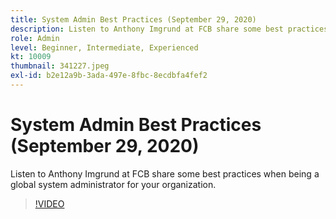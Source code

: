 ```yaml
---
title: System Admin Best Practices (September 29, 2020)
description: Listen to Anthony Imgrund at FCB share some best practices when being a global system administrator for your organization.
role: Admin
level: Beginner, Intermediate, Experienced
kt: 10009
thumbnail: 341227.jpeg
exl-id: b2e12a9b-3ada-497e-8fbc-8ecdbfa4fef2
---
```

# System Admin Best Practices (September 29, 2020)

Listen to Anthony Imgrund at FCB share some best practices when being a global system administrator for your organization.

>[!VIDEO](https://video.tv.adobe.com/v/341227/?quality=12&learn=on)
